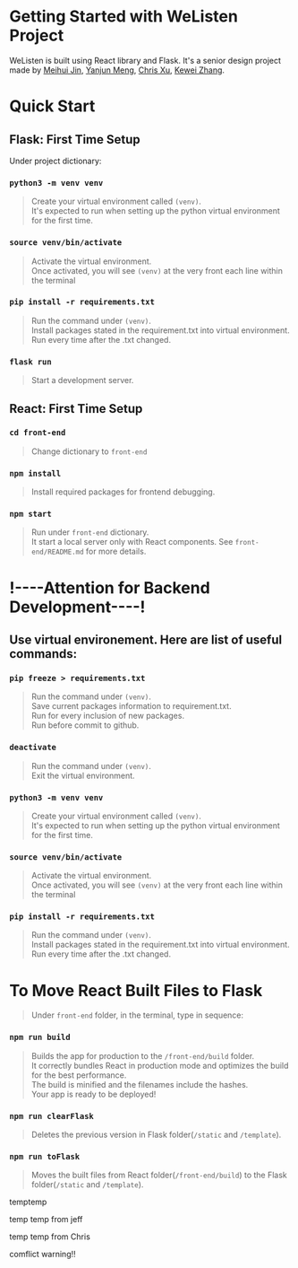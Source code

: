 # Getting Started with WeListen Project

WeListen is built using React library and Flask. It's a senior design project made by [Meihui Jin](https://github.com/MikoJin99), [Yanjun Meng](https://github.com/ymeng1834), [Chris Xu](https://github.com/chrisxhhh/), [Kewei Zhang](https://github.com/jeffzhkw/).

# Quick Start

## Flask: First Time Setup

Under project dictionary:

### `python3 -m venv venv`

> Create your virtual environment called `(venv)`.\
> It's expected to run when setting up the python virtual environment for the first time.

### `source venv/bin/activate `

> Activate the virtual environment. \
> Once activated, you will see `(venv)` at the very front each line within the terminal

### `pip install -r requirements.txt`

> Run the command under `(venv)`.\
> Install packages stated in the requirement.txt into virtual environment.\
> Run every time after the .txt changed.

### `flask run`

> Start a development server.

## React: First Time Setup

### `cd front-end`

> Change dictionary to `front-end`

### `npm install`

> Install required packages for frontend debugging.

### `npm start`

> Run under `front-end` dictionary.\
> It start a local server only with React components.
> See `front-end/README.md` for more details.

# !----Attention for Backend Development----!

## Use virtual environement. Here are list of useful commands:

### `pip freeze > requirements.txt`

> Run the command under `(venv)`.\
> Save current packages information to requirement.txt.\
> Run for every inclusion of new packages.\
> Run before commit to github.

### `deactivate`

> Run the command under `(venv)`.\
> Exit the virtual environment.

### `python3 -m venv venv`

> Create your virtual environment called `(venv)`.\
> It's expected to run when setting up the python virtual environment for the first time.

### `source venv/bin/activate `

> Activate the virtual environment. \
> Once activated, you will see `(venv)` at the very front each line within the terminal

### `pip install -r requirements.txt`

> Run the command under `(venv)`.\
> Install packages stated in the requirement.txt into virtual environment.\
> Run every time after the .txt changed.

# To Move React Built Files to Flask

> Under `front-end` folder, in the terminal, type in sequence:

### `npm run build`

> Builds the app for production to the `/front-end/build` folder.\
> It correctly bundles React in production mode and optimizes the build for the best performance.\
> The build is minified and the filenames include the hashes.\
> Your app is ready to be deployed!

### `npm run clearFlask`

> Deletes the previous version in Flask folder(`/static` and `/template`).

### `npm run toFlask`

> Moves the built files from React folder(`/front-end/build`) to the Flask folder(`/static` and `/template`).

temptemp

temp temp from jeff

temp temp from Chris

comflict warning!!
